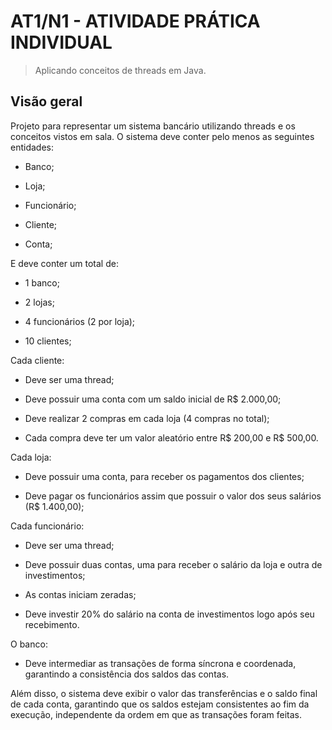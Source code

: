 
# AT1/N1 - ATIVIDADE PRÁTICA INDIVIDUAL
> Aplicando conceitos de threads em Java.

## Visão geral
Projeto para representar um sistema bancário utilizando threads e os conceitos vistos em sala. O sistema deve conter pelo menos as seguintes entidades:

- Banco;

- Loja;

- Funcionário;

- Cliente;

- Conta;

E deve conter um total de:

- 1 banco;

- 2 lojas;

- 4 funcionários (2 por loja);

- 10 clientes;

Cada cliente:

- Deve ser uma thread;

- Deve possuir uma conta com um saldo inicial de R$ 2.000,00;

- Deve realizar 2 compras em cada loja (4 compras no total);

- Cada compra deve ter um valor aleatório entre R$ 200,00 e R$ 500,00.

Cada loja:

- Deve possuir uma conta, para receber os pagamentos dos clientes;

- Deve pagar os funcionários assim que possuir o valor dos seus salários (R$ 1.400,00);

Cada funcionário:

- Deve ser uma thread;

- Deve possuir duas contas, uma para receber o salário da loja e outra de investimentos;

- As contas iniciam zeradas;

- Deve investir 20% do salário na conta de investimentos logo após seu recebimento.

O banco:

- Deve intermediar as transações de forma síncrona e coordenada, garantindo a consistência dos saldos das contas.

Além disso, o sistema deve exibir o valor das transferências e o saldo final de cada conta, garantindo que os saldos estejam consistentes ao fim da execução, independente da ordem em que as transações foram feitas.
